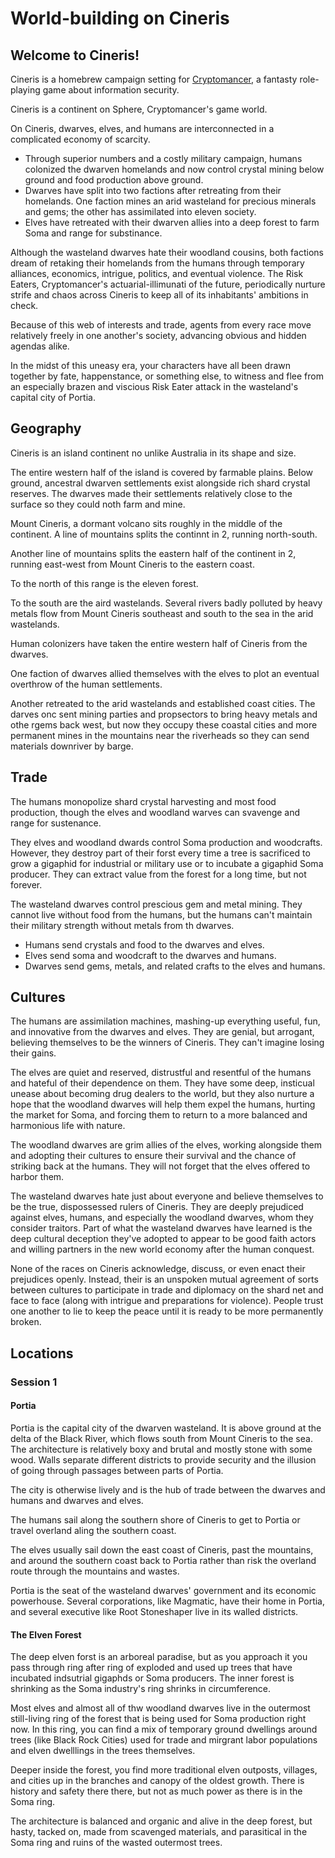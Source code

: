 # World-building on Cineris

## Welcome to Cineris!

Cineris is a homebrew campaign setting for [Cryptomancer](http://cryptorpg.com), a fantasty role-playing game about information security.

Cineris is a continent on Sphere, Cryptomancer's game world.

On Cineris, dwarves, elves, and humans are interconnected in a complicated economy of scarcity.

- Through superior numbers and a costly military campaign, humans colonized the dwarven homelands and now control crystal mining below ground and food production above ground.
- Dwarves have split into two factions after retreating from their homelands. One faction mines an arid wasteland for precious minerals and gems; the other has assimilated into eleven society. 
- Elves have retreated with their dwarven allies into a deep forest to farm Soma and range for substinance.

Although the wasteland dwarves hate their woodland cousins, both factions dream of retaking their homelands from the humans through temporary alliances, economics, intrigue, politics, and eventual violence. The Risk Eaters, Cryptomancer's actuarial-illimunati of the future, periodically nurture strife and chaos across Cineris to keep all of its inhabitants' ambitions in check.

Because of this web of interests and trade, agents from every race move relatively freely in one another's society, advancing obvious and hidden agendas alike.

In the midst of this uneasy era, your characters have all been drawn together by fate, happenstance, or something else, to witness and flee from an especially brazen and viscious Risk Eater attack in the wasteland's capital city of Portia.

## Geography

Cineris is an island continent no unlike Australia in its shape and size.

The entire western half of the island is covered by farmable plains. Below ground, ancestral dwarven settlements exist alongside rich shard crystal reserves. The dwarves made their settlements relatively close to the surface so they could noth farm and mine.

Mount Cineris, a dormant volcano sits roughly in the middle of the continent. A line of mountains splits the continnt in 2, running north-south. 

Another line of mountains splits the eastern half of the continent in 2, running east-west from Mount Cineris to the eastern coast.

To the north of this range is the eleven forest.

To the south are the aird wastelands. Several rivers badly polluted by heavy metals flow from Mount Cineris southeast and south to the sea in the arid wastelands.

Human colonizers have taken the entire western half of Cineris from the dwarves.

One faction of dwarves allied themselves with the elves to plot an eventual overthrow of the human settlements.

Another retreated to the arid wastelands and established coast cities. The darves onc sent mining parties and propsectors to bring heavy metals and othe rgems back west, but now they occupy these coastal cities and more permanent mines in the mountains near the riverheads so they can send materials downriver by barge.

## Trade

The humans monopolize shard crystal harvesting and most food production, though the elves and woodland warves can svavenge and range for sustenance.

They elves and woodland dwards control Soma production and woodcrafts. However, they destroy part of their forst every time a tree is sacrificed to grow a gigaphid for industrial or military use or to incubate a gigaphid Soma producer. They can extract value from the forest for a long time, but not forever.

The wasteland dwarves control prescious gem and metal mining. They cannot live without food from the humans, but the humans can't maintain their military strength without metals from th dwarves.

- Humans send crystals and food to the dwarves and elves.
- Elves send soma and woodcraft to the dwarves and humans.
- Dwarves send gems, metals, and related crafts to the elves and humans.

## Cultures

The humans are assimilation machines, mashing-up everything useful, fun, and innovative from the dwarves and elves. They are genial, but arrogant, believing themselves to be the winners of Cineris. They can't imagine losing their gains.

The elves are quiet and reserved, distrustful and resentful of the humans and hateful of their dependence on them. They have some deep, insticual unease about becoming drug dealers to the world, but they also nurture a hope that the woodland dwarves will help them expel the humans, hurting the market for Soma, and forcing them to return to a more balanced and harmonious life with nature.

The woodland dwarves are grim allies of the elves, working alongside them and adopting their cultures to ensure their survival and the chance of striking back at the humans. They will not forget that the elves offered to harbor them.

The wasteland dwarves hate just about everyone and believe themselves to be the true, dispossessed rulers of Cineris. They are deeply prejudiced against elves, humans, and especially the woodland dwarves, whom they consider traitors. Part of what the wasteland dwarves have learned is the deep cultural deception they've adopted to appear to be good faith actors and willing partners in the new world economy after the human conquest.

None of the races on Cineris acknowledge, discuss, or even enact their prejudices openly. Instead, their is an unspoken mutual agreement of sorts between cultures to participate in trade and diplomacy on the shard net and face to face (along with intrigue and preparations for violence). People trust one another to lie to keep the peace until it is ready to be more permanently broken.

## Locations

### Session 1

#### Portia

Portia is the capital city of the dwarven wasteland. It is above ground at the delta of the Black River, which flows south from Mount Cineris to the sea. The architecture is relatively boxy and brutal and mostly stone with some wood. Walls separate different districts to provide security and the illusion of going through passages between parts of Portia. 

The city is otherwise lively and is the hub of trade between the dwarves and humans and dwarves and elves. 

The humans sail along the southern shore of Cineris to get to Portia or travel overland aling the southern coast. 

The elves usually sail down the east coast of Cineris, past the mountains, and around the southern coast back to Portia rather than risk the overland route through the mountains and wastes.

Portia is the seat of the wasteland dwarves' government and its economic powerhouse. Several corporations, like Magmatic, have their home in Portia, and several executive like Root Stoneshaper live in its walled districts.

#### The Elven Forest

The deep elven forst is an arboreal paradise, but as you approach it you pass through ring after ring of exploded and used up trees that have incubated indsutrial gigaphds or Soma producers. The inner forest is shrinking as the Soma industry's ring shrinks in circumference. 

Most elves and almost all of thw woodland dwarves live in the outermost still-living ring of the forest that is being used for Soma production right now. In this ring, you can find a mix of temporary ground dwellings around trees (like Black Rock Cities) used for trade and mirgrant labor populations and elven dwelllings in the trees themselves. 

Deeper inside the forest, you find more traditional elven outposts, villages, and cities up in the branches and canopy of the oldest growth. There is history and safety there there, but not as much power as there is in the Soma ring. 

The architecture is balanced and organic and alive in the deep forest, but hasty, tacked on, made from scavenged materials, and parasitical in the Soma ring and ruins of the wasted outermost trees.